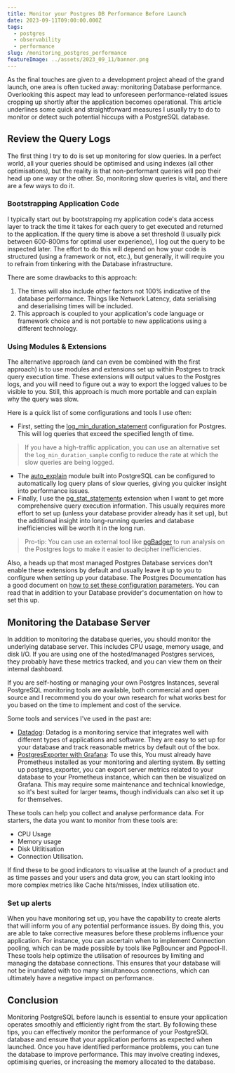 ```yaml
---
title: Monitor your Postgres DB Performance Before Launch
date: 2023-09-11T09:00:00.000Z
tags:
  - postgres
  - observability
  - performance
slug: /monitoring_postgres_performance
featureImage: ../assets/2023_09_11/banner.png
---
```

As the final touches are given to a development project ahead of the grand launch, one area is often tucked away: monitoring Database performance. Overlooking this aspect may lead to unforeseen performance-related issues cropping up shortly after the application becomes operational. This article underlines some quick and straightforward measures I usually try to do to monitor or detect such potential hiccups with a PostgreSQL database.

## Review the Query Logs
The first thing I try to do is set up monitoring for slow queries. In a perfect world, all your queries should be optimised and using indexes (all other optimisations), but the reality is that non-performant queries will pop their head up one way or the other. So, monitoring slow queries is vital, and there are a few ways to do it. 

### Bootstrapping Application Code
I typically start out by bootstrapping my application code's data access layer to track the time it takes for each query to get executed and returned to the application. If the query time is above a set threshold (I usually pick between 600-800ms for optimal user experience), I log out the query to be inspected later. The effort to do this will depend on how your code is structured (using a framework or not, etc.), but generally, it will require you to refrain from tinkering with the Database infrastructure. 

There are some drawbacks to this approach:
1. The times will also include other factors not 100% indicative of the database performance. Things like Network Latency, data serialising and deserialising times will be included.
2. This approach is coupled to your application's code language or framework choice and is not portable to new applications using a different technology.

### Using Modules & Extensions
The alternative approach (and can even be combined with the first approach) is to use modules and extensions set up within Postgres to track query execution time. These extensions will output values to the Postgres logs, and you will need to figure out a way to export the logged values to be visible to you. Still, this approach is much more portable and can explain why the query was slow.

Here is a quick list of some configurations and tools I use often:
- First, setting the [log_min_duration_statement](https://www.postgresql.org/docs/current/runtime-config-logging.html#:~:text=log_min_duration_statement%20(integer)) configuration for Postgres. This will log queries that exceed the specified length of time.

> If you have a high-traffic application, you can use an alternative set the `log_min_duration_sample` config to reduce the rate at which the slow queries are being logged. 
  
- The [auto_explain](https://www.postgresql.org/docs/current/auto-explain.html) module built into PostgreSQL can be configured to automatically log query plans of slow queries, giving you quicker insight into performance issues.
- Finally, I use the [pg_stat_statements](https://www.postgresql.org/docs/current/pgstatstatements.html) extension when I want to get more comprehensive query execution information. This usually requires more effort to set up (unless your database provider already has it set up), but the additional insight into long-running queries and database inefficiencies will be worth it in the long run. 

> Pro-tip: You can use an external tool like [pgBadger](https://github.com/darold/pgbadger) to run analysis on the Postgres logs to make it easier to decipher inefficiencies.


Also, a heads up that most managed Postgres Database services don't enable these extensions by default and usually leave it up to you to configure when setting up your database. The Postgres Documentation has a good document on [how to set these configuration parameters](https://www.postgresql.org/docs/current/config-setting.html). You can read that in addition to your Database provider's documentation on how to set this up.

## Monitoring the Database Server
In addition to monitoring the database queries, you should monitor the underlying database server. This includes CPU usage, memory usage, and disk I/O. If you are using one of the hosted/managed Postgres services, they probably have these metrics tracked, and you can view them on their internal dashboard. 

If you are self-hosting or managing your own Postgres Instances, several PostgreSQL monitoring tools are available, both commercial and open source and I recommend you do your own research for what works best for you based on the time to implement and cost of the service.

Some tools and services I've used in the past are:
- [Datadog](https://www.datadoghq.com/): Datadog is a monitoring service that integrates well with different types of applications and software. They are easy to set up for your database and track reasonable metrics by default out of the box.
- [PostgresExporter with Grafana](https://github.com/prometheus-community/postgres_exporter):  To use this, You must already have Prometheus installed as your monitoring and alerting system. By setting up postgres_exporter, you can export server metrics related to your database to your Prometheus instance, which can then be visualized on Grafana. This may require some maintenance and technical knowledge, so it's best suited for larger teams, though individuals can also set it up for themselves.

These tools can help you collect and analyse performance data. For starters, the data you want to monitor from these tools are:
- CPU Usage
- Memory usage
- Disk Uitlitisation
- Connection Utilisation.

If find these to be good indicators to visualise at the launch of a product and as time passes and your users and data grow, you can start looking into more complex metrics like Cache hits/misses, Index utilisation etc.
### Set up alerts
When you have monitoring set up, you have the capability to create alerts that will inform you of any potential performance issues. By doing this, you are able to take corrective measures before these problems influence your application. For instance, you can ascertain when to implement Connection pooling, which can be made possible by tools like PgBouncer and Pgpool-II. These tools help optimize the utilisation of resources by limiting and managing the database connections. This ensures that your database will not be inundated with too many simultaneous connections, which can ultimately have a negative impact on performance.

## Conclusion
Monitoring PostgreSQL before launch is essential to ensure your application operates smoothly and efficiently right from the start. By following these tips, you can effectively monitor the performance of your PostgreSQL database and ensure that your application performs as expected when launched. Once you have identified performance problems, you can tune the database to improve performance. This may involve creating indexes, optimising queries, or increasing the memory allocated to the database.


